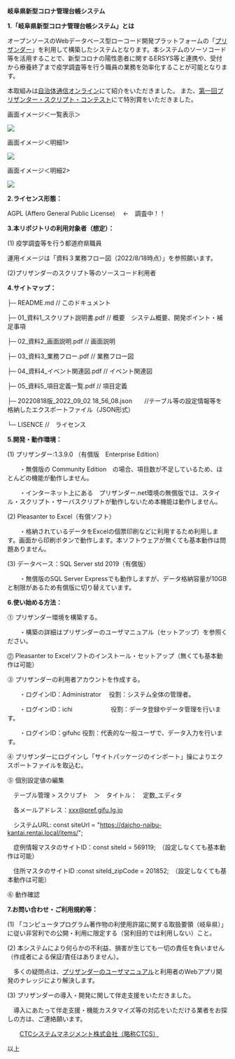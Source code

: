 ﻿**岐阜県新型コロナ管理台帳システム**

**1.「岐阜県新型コロナ管理台帳システム」とは**

オープンソースのWebデータベース型ローコード開発プラットフォームの「[プリザンダー](https://pleasanter.org/)」を利用して構築したシステムとなります。本システムのソーソコード等を活用することで、新型コロナの陽性患者に関するERSYS等と連携や、受付から療養終了まで疫学調査等を行う職員の業務を効率化することが可能となります。

本取組みは[自治体通信オンライン](https://www.jt-tsushin.jp/interview/jt42_ctcs/)にて紹介をいただきました。
また、[第一回プリザンター・スクリプト・コンテスト](https://www.ceccs.co.jp/)にて特別賞をいただきました。

画面イメージ＜一覧表示＞

![](28703f33-663a-4b60-bbc3-f13106a47c5f.001.png)

画面イメージ＜明細1>

![](28703f33-663a-4b60-bbc3-f13106a47c5f.002.png)

画面イメージ＜明細2>

![](28703f33-663a-4b60-bbc3-f13106a47c5f.003.png)

**2.ライセンス形態：**

AGPL (Affero General Public License) 　←　調査中！！

**3.本リポジトリの利用対象者（想定）：**

(1) 疫学調査等を行う都道府県職員

運用イメージは「資料３業務フロー図（2022/8/18時点）」を参照願います。

(2)プリザンダーのスクリプト等のソースコード利用者

**4.サイトマップ：**

├─ README.md            	          // このドキュメント

├─ 01\_資料1\_スクリプト説明書.pdf        // 概要　システム概要、開発ポイント・補足事項

├─ 02\_資料2\_画面説明.pdf	     // 画面説明

├─ 03\_資料3\_業務フロー.pdf	    // 業務フロー図

├─ 04\_資料4\_イベント関連図.pdf    	  // イベント関連図

├─ 05\_資料5\_項目定義一覧.pdf    	   // 項目定義

├─ 20220818版\_2022\_09\_02 18\_56\_08.json　　//テーブル等の設定情報等を格納したエクスポートファイル（JSON形式）

└─ LISENCE               	         //　ライセンス

**5.開発・動作環境：**

(1) プリザンダー:1.3.9.0 （有償版　Enterprise Edition）

　　・無償版の Community Edition　の場合、項目数が不足しているため、ほとんどの機能が動作しません。
  
　　・インターネット上にある　プリザンダー.net環境の無償版では、スタイル・スクリプト・サーバスクリプトが動作しないため本機能は動作しません。    

(2) Pleasanter to Excel（有償ソフト） 

　　・格納されているデータをExcelの個票印刷などに利用するため利用します。画面から印刷ボタンで動作します。本ソフトウェアが無くても基本動作は問題ありません。

(3) データベース：SQL Server std 2019（有償版） 

　　・無償版のSQL Server Expressでも動作しますが、データ格納容量が10GBと制限があるため有償版に切り替えています。 

**6.使い始める方法：**

⓵ プリザンダー環境を構築する。

　　・構築の詳細はプリザンダーのユーザマニュアル（セットアップ）を参照ください。

⓶ Pleasanter to Excelソフトのインストール・セットアップ（無くても基本動作は可能）

⓷ プリザンダーの利用者アカウントを作成する。

　　・ログインID：Administrator　      役割：システム全体の管理者。
 
　　・ログインID：ichi　　　　　　      役割：データ登録やデータ管理を行います。
 
　　・ログインID：gifuhc               役割：代表的な一般ユーザで、データ入力を行います。

⓸ プリザンダーにログインし「サイトパッケージのインポート」操によりエクスポートファイルを取込む。

⓹ 個別設定値の編集

　テーブル管理 > スクリプト　＞　タイトル：　定数\_エディタ
 
　各メールアドレス：xxx@pref.gifu.lg.jp
 
　システムURL: const siteUrl = "https://daicho-naibu-kantai.rentai.local/items/";
 
　症例情報マスタのサイトID：const siteId = 569119;　（設定しなくても基本動作は可能）
 
　住所マスタのサイトID :const siteId\_zipCode = 201852;　（設定しなくても基本動作は可能）

⓺ 動作確認

**7.お問い合わせ・ご利用規約等：**

(1) 「コンピュータプログラム著作物の利使用許諾に関する取扱要領（岐阜県）」に従い非営利での公開・利用に限定する（営利目的では利用しない）こと。

(2) 本システムにより何らかの不利益、損害が生じても一切の責任を負いません（作成者による保証/責任はありません）。

　多くの疑問点は、[プリザンダーのユーザマニュアル](https://pleasanter.org/manual)と利用者のWebアプリ開発のナレッジにより解決します。
 
(3) プリザンダーの導入・開発に関して伴走支援をいただきました。

　導入にあたって伴走支援・機能カスタマイズ等の対応をいただける業者をお探しの方は、ご連絡願います。
 
　　[CTCシステムマネジメント株式会社（略称CTCS）](https://www.ctcs.co.jp/casestudy/detail/8/)

以上
